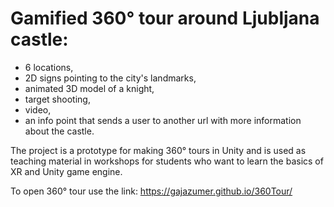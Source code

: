 # Gamified 360° tour around Ljubljana castle:
* 6 locations,
* 2D signs pointing to the city's landmarks,
* animated 3D model of a knight,
* target shooting,
* video,
* an info point that sends a user to another url with more information about the castle.


The project is a prototype for making 360° tours in Unity and is used as teaching material in workshops for students who want to learn the basics of XR and Unity game engine.

To open 360° tour use the link: https://gajazumer.github.io/360Tour/
